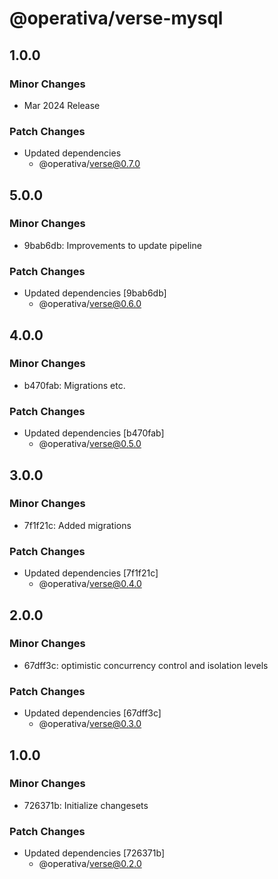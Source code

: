 # @operativa/verse-mysql

## 1.0.0

### Minor Changes

- Mar 2024 Release

### Patch Changes

- Updated dependencies
  - @operativa/verse@0.7.0

## 5.0.0

### Minor Changes

- 9bab6db: Improvements to update pipeline

### Patch Changes

- Updated dependencies [9bab6db]
  - @operativa/verse@0.6.0

## 4.0.0

### Minor Changes

- b470fab: Migrations etc.

### Patch Changes

- Updated dependencies [b470fab]
  - @operativa/verse@0.5.0

## 3.0.0

### Minor Changes

- 7f1f21c: Added migrations

### Patch Changes

- Updated dependencies [7f1f21c]
  - @operativa/verse@0.4.0

## 2.0.0

### Minor Changes

- 67dff3c: optimistic concurrency control and isolation levels

### Patch Changes

- Updated dependencies [67dff3c]
  - @operativa/verse@0.3.0

## 1.0.0

### Minor Changes

- 726371b: Initialize changesets

### Patch Changes

- Updated dependencies [726371b]
  - @operativa/verse@0.2.0
